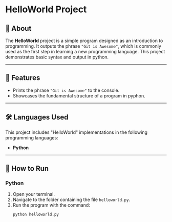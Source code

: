 # HelloWorld Project

## 📖 About
The **HelloWorld** project is a simple program designed as an introduction to programming. It outputs the phrase `"Git is Awesome"`, which is commonly used as the first step in learning a new programming language. This project demonstrates basic syntax and output in python.

---

## 🚀 Features
- Prints the phrase `"Git is Awesome"` to the console.
- Showcases the fundamental structure of a program in pyphon.

---

## 🛠️ Languages Used
This project includes "HelloWorld" implementations in the following programming languages:
- **Python**

---

## 🔧 How to Run
### **Python**
1. Open your terminal.
2. Navigate to the folder containing the file `helloworld.py`.
3. Run the program with the command:
   ```bash
   python helloworld.py
